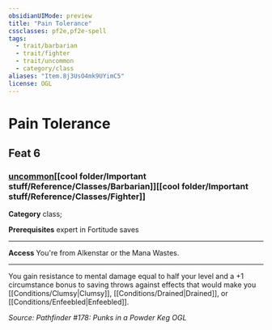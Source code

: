 ```yaml
---
obsidianUIMode: preview
title: "Pain Tolerance"
cssclasses: pf2e,pf2e-spell
tags:
  - trait/barbarian
  - trait/fighter
  - trait/uncommon
  - category/class
aliases: "Item.8j3UsO4mk9UYimC5"
license: OGL
---
```

# Pain Tolerance
## Feat 6
### [uncommon](cool%20folder/Important%20stuff/Bestiary/zz_traits/uncommon.md "Uncommon Rarity Trait")[[cool folder/Important stuff/Reference/Classes/Barbarian]][[cool folder/Important stuff/Reference/Classes/Fighter]]

**Category** class; 



**Prerequisites** expert in Fortitude saves
* * *
**Access** You're from Alkenstar or the Mana Wastes.

* * *

You gain resistance to mental damage equal to half your level and a +1 circumstance bonus to saving throws against effects that would make you [[Conditions/Clumsy|Clumsy]], [[Conditions/Drained|Drained]], or [[Conditions/Enfeebled|Enfeebled]].

*Source: Pathfinder #178: Punks in a Powder Keg*
*OGL*
